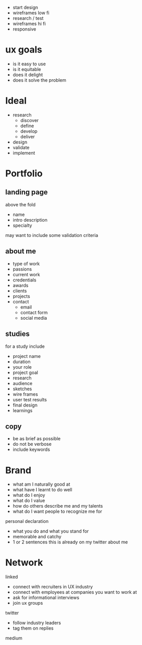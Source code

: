 - start design
- wireframes low fi
- research / test
- wireframes hi fi
- responsive

# ux goals

- is it easy to use
- is it equitable
- does it delight
- does it solve the problem

# Ideal

- research
	- discover
	- define
	- develop
	- deliver
- design
- validate
- implement

# Portfolio

## landing page

above the fold

- name
- intro description
- specialty

may want to include some validation criteria
## about me

- type of work
- passions
- current work
- credentials
- awards
- clients
- projects
- contact
	- email
	- contact form
	- social media 

## studies

for a study include

- project name
- duration
- your role
- project goal
- research
- audience
- sketches 
- wire frames
- user test results
- final design
- learnings

## copy

- be as brief as possible
- do not be verbose
- include keywords
# Brand

- what am I naturally good at
- what have I learnt to do well
- what do I enjoy
- what do I value
- how do others describe me and my talents
- what do I want people to recognize me for

personal declaration
- what you do and what you stand for
- memorable and catchy
- 1 or 2 sentences
this is already on my twitter about me

# Network

linked
- connect with recruiters in UX industry
- connect with employees at companies you want to work at
- ask for informational interviews
- join ux groups

twitter
- follow industry leaders
- tag them on replies

medium

